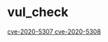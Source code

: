 # vul_check


[cve-2020-5307 ](tree/main/2020/cve-2020-5307/1)
[cve-2020-5308 ](tree/main/2020/cve-2020-5308/1)
